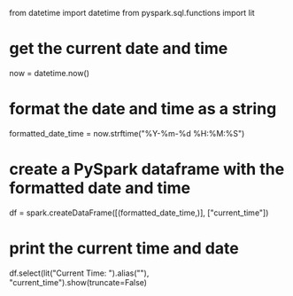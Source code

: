 from datetime import datetime
from pyspark.sql.functions import lit

# get the current date and time
now = datetime.now()

# format the date and time as a string
formatted_date_time = now.strftime("%Y-%m-%d %H:%M:%S")

# create a PySpark dataframe with the formatted date and time
df = spark.createDataFrame([(formatted_date_time,)], ["current_time"])

# print the current time and date
df.select(lit("Current Time: ").alias(""), "current_time").show(truncate=False)
